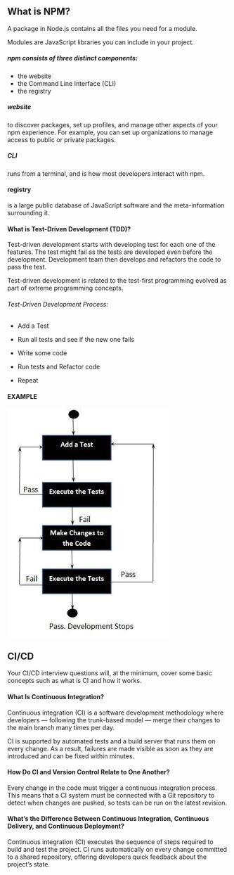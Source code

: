 ## What is NPM?

A package in Node.js contains all the files you need for a module.

Modules are JavaScript libraries you can include in your project.





 ##### npm consists of three distinct components:

- the website
- the Command Line Interface (CLI)
- the registry

 ##### website 
 to discover packages, set up profiles, and manage other aspects of your npm experience. For example, you can set up organizations to manage access to public or private packages.

##### CLI 
runs from a terminal, and is how most developers interact with npm.

#### registry
 is a large public database of JavaScript software and the meta-information surrounding it.


#### What is Test-Driven Development (TDD)?
Test-driven development starts with developing test for each one of the features. The test might fail as the tests are developed even before the development. Development team then develops and refactors the code to pass the test.

Test-driven development is related to the test-first programming evolved as part of extreme programming concepts.

###### Test-Driven Development Process:
- Add a Test

- Run all tests and see if the new one fails

- Write some code

- Run tests and Refactor code

- Repeat

#### EXAMPLE
![example](../assest/class1/tdd.jpg)


## CI/CD
Your CI/CD interview questions will, at the minimum, cover some basic concepts such as what is CI and how it works.

#### What Is Continuous Integration?
Continuous integration (CI) is a software development methodology where developers — following the trunk-based model — merge their changes to the main branch many times per day.

CI is supported by automated tests and a build server that runs them on every change. As a result, failures are made visible as soon as they are introduced and can be fixed within minutes.

#### How Do CI and Version Control Relate to One Another?
Every change in the code must trigger a continuous integration process. This means that a CI system must be connected with a Git repository to detect when changes are pushed, so tests can be run on the latest revision.

####  What’s the Difference Between Continuous Integration, Continuous Delivery, and Continuous Deployment?
Continuous integration (CI) executes the sequence of steps required to build and test the project. CI runs automatically on every change committed to a shared repository, offering developers quick feedback about the project’s state.

